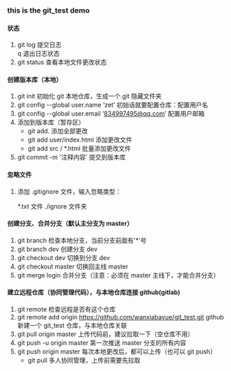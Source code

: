 ### this is the git_test demo

#### 状态

1. git log 提交日志  
   q 退出日志状态
2. git status 查看本地文件更改状态

#### 创建版本库（本地）

1. git init 初始化 git 本地仓库，生成一个.git 隐藏文件夹
2. git config --global user.name ‘zet’ 初始话就要配置仓库：配置用户名
3. git config --global user.email ‘834997495@qq.com’ 配置用户邮箱
4. 添加到版本库（暂存区）
   - git add. 添加全部更改
   - git add user/index.html 添加更改文件
   - git add src / \*.html 批量添加更改文件
5. git commit -m '注释内容' 提交到版本库

#### 忽略文件

1. 添加 .gitignore 文件，输入忽略类型：

   \*.txt 文件
   ./ignore 文件夹

#### 创建分支、合并分支（默认主分支为 master）

1. git branch 检查本地分支，当前分支前面有'\*'号
2. git branch dev 创建分支 dev
3. git checkout dev 切换到分支 dev
4. git checkout master 切换回主线 master
5. git merge login 合并分支（注意：必须在 master 主线下，才能合并分支）

#### 建立远程仓库（协同管理代码），与本地仓库连接 github(gitlab)

1. git remote 检查远程是否有这个仓库
2. git remote add origin https://github.com/wanxiabayue/git_test.git github 新建一个 git_test 仓库，与本地仓库关联
3. git pull origin master 上传代码前，建议拉取一下（空仓库不用）
4. git push -u origin master 第一次推送 master 分支的所有内容
5. git push origin master 每次本地更改后，都可以上传（也可以 git push）
   - git pull 多人协同管理，上传前需要先拉取
